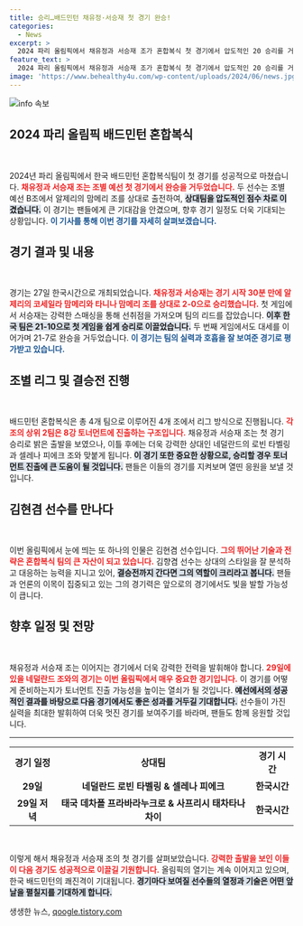 ```yaml
---
title: 승리…배드민턴 채유정·서승재 첫 경기 완승!
categories:
  - News
excerpt: >
  2024 파리 올림픽에서 채유정과 서승재 조가 혼합복식 첫 경기에서 압도적인 20 승리를 거두며 기분 좋은 출발을 알렸습니다. 이들의 다음 경기도 기대해보세요!
feature_text: >
  2024 파리 올림픽에서 채유정과 서승재 조가 혼합복식 첫 경기에서 압도적인 20 승리를 거두며 기분 좋은 출발을 알렸습니다. 이들의 다음 경기도 기대해보세요!
image: 'https://www.behealthy4u.com/wp-content/uploads/2024/06/news.jpg'
---
```


<p><img src="https://www.behealthy4u.com/wp-content/uploads/2024/06/news.jpg" alt="info 속보" /></p>

<h2 data-ke-size="size26">2024 파리 올림픽 배드민턴 혼합복식</h2>

<p data-ke-size="size16">&nbsp;</p>

<p data-ke-size="size16">2024년 파리 올림픽에서 한국 배드민턴 혼합복식팀이 첫 경기를 성공적으로 마쳤습니다. <b><span style="color: #ee2323;">채유정과 서승재 조는 조별 예선 첫 경기에서 완승을 거두었습니다.</span></b> 두 선수는 조별 예선 B조에서 알제리의 맘메리 조를 상대로 출전하여, <b><span style="background-color: #21538527;">상대팀을 압도적인 점수 차로 이겼습니다.</span></b> 이 경기는 팬들에게 큰 기대감을 안겼으며, 향후 경기 일정도 더욱 기대되는 상황입니다. <b><span style="color: #1a5490;">이 기사를 통해 이번 경기를 자세히 살펴보겠습니다.</span></b></p>

<h2 data-ke-size="size26">경기 결과 및 내용</h2>

<p data-ke-size="size16">&nbsp;</p>

<p data-ke-size="size16">경기는 27일 한국시간으로 개최되었습니다. <b><span style="color: #ee2323;">채유정과 서승재는 경기 시작 30분 만에 알제리의 코세일라 맘메리와 타니나 맘메리 조를 상대로 2-0으로 승리했습니다.</span></b> 첫 게임에서 서승재는 강력한 스매싱을 통해 선취점을 가져오며 팀의 리드를 잡았습니다. <b><span style="background-color: #21538527;">이후 한국 팀은 21-10으로 첫 게임을 쉽게 승리로 이끌었습니다.</span></b> 두 번째 게임에서도 대세를 이어가며 21-7로 완승을 거두었습니다. <b><span style="color: #1a5490;">이 경기는 팀의 실력과 호흡을 잘 보여준 경기로 평가받고 있습니다.</span></b></p>

<h2 data-ke-size="size26">조별 리그 및 결승전 진행</h2>

<p data-ke-size="size16">&nbsp;</p>

<p data-ke-size="size16">배드민턴 혼합복식은 총 4개 팀으로 이루어진 4개 조에서 리그 방식으로 진행됩니다. <b><span style="color: #ee2323;">각 조의 상위 2팀은 8강 토너먼트에 진출하는 구조입니다.</span></b> 채유정과 서승재 조는 첫 경기 승리로 밝은 출발을 보였으나, 이틀 후에는 더욱 강력한 상대인 네덜란드의 로빈 타벨링과 셀레나 피에크 조와 맞붙게 됩니다. <b><span style="background-color: #21538527;">이 경기 또한 중요한 상황으로, 승리할 경우 토너먼트 진출에 큰 도움이 될 것입니다.</span></b> 팬들은 이들의 경기를 지켜보며 열띤 응원을 보낼 것입니다.</p>

<h2 data-ke-size="size26">김현겸 선수를 만나다</h2>

<p data-ke-size="size16">&nbsp;</p>

<p data-ke-size="size16">이번 올림픽에서 눈에 띄는 또 하나의 인물은 김현겸 선수입니다. <b><span style="color: #ee2323;">그의 뛰어난 기술과 전략은 혼합복식 팀의 큰 자산이 되고 있습니다.</span></b> 김향겸 선수는 상대의 스타일을 잘 분석하고 대응하는 능력을 지니고 있어, <b><span style="background-color: #21538527;">결승전까지 간다면 그의 역할이 크리라고 봅니다.</span></b> 팬들과 언론의 이목이 집중되고 있는 그의 경기력은 앞으로의 경기에서도 빛을 발할 가능성이 큽니다.</p>

<h2 data-ke-size="size26">향후 일정 및 전망</h2>

<p data-ke-size="size16">&nbsp;</p>

<p data-ke-size="size16">채유정과 서승재 조는 이어지는 경기에서 더욱 강력한 전력을 발휘해야 합니다. <b><span style="color: #ee2323;">29일에 있을 네덜란드 조와의 경기는 이번 올림픽에서 매우 중요한 경기입니다.</span></b> 이 경기를 어떻게 준비하는지가 토너먼트 진출 가능성을 높이는 열쇠가 될 것입니다. <b><span style="background-color: #21538527;">예선에서의 성공적인 결과를 바탕으로 다음 경기에서도 좋은 성과를 거두길 기대합니다.</span></b> 선수들이 가진 실력을 최대한 발휘하여 더욱 멋진 경기를 보여주기를 바라며, 팬들도 함께 응원할 것입니다.</p>

<hr>

<table style="border-collapse: collapse; width: 100%;">
    <tbody>
        <tr>
            <td style="text-align: center; height: 17px;">
                <b>경기 일정</b>
            </td>
            <td style="text-align: center; height: 17px;">
                <b>상대팀</b>
            </td>
            <td style="text-align: center; height: 17px;">
                <b>경기 시간</b>
            </td>
        </tr>
        <tr>
            <td style="text-align: center; height: 17px;">
                <b>29일</b>
            </td>
            <td style="text-align: center; height: 17px;">
                <b>네덜란드 로빈 타벨링 & 셀레나 피에크</b>
            </td>
            <td style="text-align: center; height: 17px;">
                <b>한국시간</b>
            </td>
        </tr>
        <tr>
            <td style="text-align: center; height: 17px;">
                <b>29일 저녁</b>
            </td>
            <td style="text-align: center; height: 17px;">
                <b>태국 데차폴 프라바라누크로 & 사프리시 태차타나차이</b>
            </td>
            <td style="text-align: center; height: 17px;">
                <b>한국시간</b>
            </td>
        </tr>
    </tbody>
</table>

<p data-ke-size="size16">&nbsp;</p>

<p data-ke-size="size16">이렇게 해서 채유정과 서승재 조의 첫 경기를 살펴보았습니다. <b><span style="color: #ee2323;">강력한 출발을 보인 이들이 다음 경기도 성공적으로 이끌길 기원합니다.</span></b> 올림픽의 열기는 계속 이어지고 있으며, 한국 배드민턴의 쾌진격이 기대됩니다. <b><span style="background-color: #21538527;">경기마다 보여질 선수들의 열정과 기술은 어떤 앞날을 펼칠지를 기대하게 합니다.</span></b></p>
생생한 뉴스, <a href="https://qoogle.tistory.com" rel="dofollow">qoogle.tistory.com</a>



